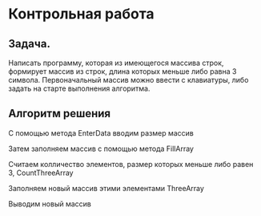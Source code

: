 # Контрольная работа
## Задача.
Написать программу, которая из имеющегося массива строк, формирует массив из строк, длина которых меньше либо равна 3 символа. 
Первоначальный массив можно ввести с клавиатуры, либо задать на старте выполнения алгоритма.
## Алгоритм решения

С помощью метода EnterData  вводим размер массив

Затем заполняем массив с помощью метода FillArray

Считаем колличество элементов, размер которых меньше либо равен 3, CountThreeArray

Заполняем новый массив этими элементами ThreeArray

Выводим новый массив